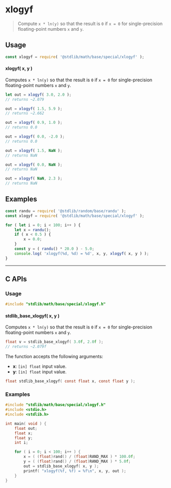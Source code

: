 <!--

@license Apache-2.0

Copyright (c) 2024 The Stdlib Authors.

Licensed under the Apache License, Version 2.0 (the "License");
you may not use this file except in compliance with the License.
You may obtain a copy of the License at

   http://www.apache.org/licenses/LICENSE-2.0

Unless required by applicable law or agreed to in writing, software
distributed under the License is distributed on an "AS IS" BASIS,
WITHOUT WARRANTIES OR CONDITIONS OF ANY KIND, either express or implied.
See the License for the specific language governing permissions and
limitations under the License.

-->

# xlogyf

> Compute `x * ln(y)` so that the result is `0` if `x = 0` for single-precision floating-point numbers `x` and `y`.

<section class="usage">

## Usage

```javascript
const xlogyf = require( '@stdlib/math/base/special/xlogyf' );
```

#### xlogyf( x, y )

Computes `x * ln(y)` so that the result is `0` if `x = 0` for single-precision floating-point numbers `x` and `y`.

```javascript
let out = xlogyf( 3.0, 2.0 );
// returns ~2.079

out = xlogyf( 1.5, 5.9 );
// returns ~2.662

out = xlogyf( 0.9, 1.0 );
// returns 0.0

out = xlogyf( 0.0, -2.0 );
// returns 0.0

out = xlogyf( 1.5, NaN );
// returns NaN

out = xlogyf( 0.0, NaN );
// returns NaN

out = xlogyf( NaN, 2.3 );
// returns NaN
```

</section>

<!-- /.usage -->

<section class="examples">

## Examples

<!-- eslint no-undef: "error" -->

```javascript
const randu = require( '@stdlib/random/base/randu' );
const xlogyf = require( '@stdlib/math/base/special/xlogyf' );

for ( let i = 0; i < 100; i++ ) {
    let x = randu();
    if ( x < 0.5 ) {
        x = 0.0;
    }
    const y = ( randu() * 20.0 ) - 5.0;
    console.log( 'xlogyf(%d, %d) = %d', x, y, xlogyf( x, y ) );
}
```

</section>

<!-- /.examples -->

<!-- C interface documentation. -->

* * *

<section class="c">

## C APIs

<!-- Section to include introductory text. Make sure to keep an empty line after the intro `section` element and another before the `/section` close. -->

<section class="intro">

</section>

<!-- /.intro -->

<!-- C usage documentation. -->

<section class="usage">

### Usage

```c
#include "stdlib/math/base/special/xlogyf.h"
```

#### stdlib_base_xlogyf( x, y )

Computes `x * ln(y)` so that the result is `0` if `x = 0` for single-precision floating-point numbers `x` and `y`.

```c
float v = stdlib_base_xlogyf( 3.0f, 2.0f );
// returns ~2.079f
```

The function accepts the following arguments:

-   **x**: `[in] float` input value.
-   **y**: `[in] float` input value.

```c
float stdlib_base_xlogyf( const float x, const float y );
```

</section>

<!-- /.usage -->

<!-- C API usage notes. Make sure to keep an empty line after the `section` element and another before the `/section` close. -->

<section class="notes">

</section>

<!-- /.notes -->

<!-- C API usage examples. -->

<section class="examples">

### Examples

```c
#include "stdlib/math/base/special/xlogyf.h"
#include <stdio.h>
#include <stdlib.h>

int main( void ) {
    float out;
    float x;
    float y;
    int i;

    for ( i = 0; i < 100; i++ ) {
        x = ( (float)rand() / (float)RAND_MAX ) * 100.0f;
        y = ( (float)rand() / (float)RAND_MAX ) * 5.0f;
        out = stdlib_base_xlogyf( x, y );
        printf( "xlogyf(%f, %f) = %f\n", x, y, out );
    }
}
```

</section>

<!-- /.examples -->

</section>

<!-- /.c -->

<!-- Section for related `stdlib` packages. Do not manually edit this section, as it is automatically populated. -->

<section class="related">

</section>

<!-- /.related -->

<!-- Section for all links. Make sure to keep an empty line after the `section` element and another before the `/section` close. -->

<section class="links">

<!-- <related-links> -->

<!-- </related-links> -->

</section>

<!-- /.links -->

